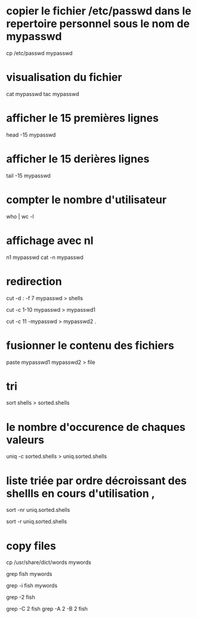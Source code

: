 # copier le fichier /etc/passwd dans le repertoire personnel sous le nom de mypasswd
cp /etc/passwd mypasswd
 

# visualisation du fichier 
 cat mypasswd
 tac mypasswd

# afficher le 15 premières lignes 
head -15 mypasswd
# afficher le 15 derières lignes 
tail -15 mypasswd

# compter le nombre d'utilisateur
who | wc -l

# affichage avec nl
n1 mypasswd
cat -n mypasswd

# redirection

cut -d : -f 7 mypasswd > shells

cut -c  1-10 mypasswd > mypasswd1

cut -c 11 -mypasswd > mypasswd2 .

# fusionner le contenu des fichiers

paste mypasswd1 mypasswd2 > file

#  tri
sort shells  > sorted.shells

# le nombre d'occurence de chaques valeurs

uniq -c sorted.shells > uniq.sorted.shells

# liste triée par ordre décroissant des shellls en cours d'utilisation , 
sort -nr uniq.sorted.shells

sort -r uniq.sorted.shells

# copy files
cp /usr/share/dict/words mywords

grep fish mywords

grep -i fish mywords

grep -2  fish

grep -C 2 fish
grep -A 2 -B 2 fish



